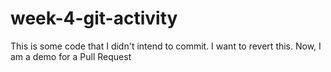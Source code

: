 # week-4-git-activity

This is some code that I didn't intend to commit. I want to revert this.
Now, I am a demo for a Pull Request

